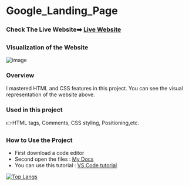 # Google_Landing_Page

### Check The Live Website➡️ [Live Website](https://sekunev.github.io/Projects/06_Google_Landing_Page/)

### Visualization of the Website
![image](https://user-images.githubusercontent.com/101554737/184587683-eeeb960c-d3d0-4fe7-b0db-6daea6aa3515.png)

### Overview
I mastered HTML and CSS features in this project. You can see the visual representation of the website above.

### Used in this project
👉HTML tags, Comments, CSS styling, Positioning,etc.

### How to Use the Project
+ First download a code editor
+ Second open the files : [My Docs](https://github.com/Sekunev/Projects/tree/main/06_Google_Landing_Page)
+ You can use this tutorial : [VS Code tutorial](https://www.youtube.com/watch?v=fJEbVCrEMSE)


[![Top Langs](https://github-readme-stats.vercel.app/api/top-langs/?username=anuraghazra)](https://github.com/Sekunev/Projects/tree/main/06_Google_Landing_Page)
